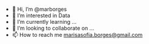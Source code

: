 - 👋 Hi, I’m @marborges
- 👀 I’m interested in Data
- 🌱 I’m currently learning ...
- 💞️ I’m looking to collaborate on ...
- 📫 How to reach me marisasofia.borges@gmail.com

<!---
marborges/marborges is a ✨ special ✨ repository because its `README.md` (this file) appears on your GitHub profile.
You can click the Preview link to take a look at your changes.
--->
